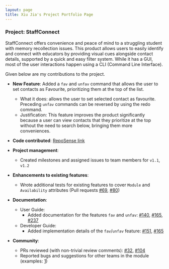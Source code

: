 ```yaml
---
layout: page
title: Xiu Jia's Project Portfolio Page
---
```


### Project: StaffConnect

StaffConnect offers convenience and peace of mind to a struggling student with memory recollection issues. This product allows users to easily identify and connect with educators by providing visual cues alongside contact details, supported by a quick and easy filter system. While it has a GUI, most of the user interactions happen using a CLI (Command Line Interface).

Given below are my contributions to the project.

* **New Feature**: Added a `fav` and `unfav` command that allows the user to set contacts as Favourite, prioritizing them at the top of the list.
  * What it does: allows the user to set selected contact as favourite. Preceding `unfav` commands can be reversed by using the redo command.
  * Justification: This feature improves the product significantly because a user can view contacts that they prioritize at the top without the need to search below, bringing them more conveniences.

* **Code contributed**: [RepoSense link](https://nus-cs2103-ay2324s2.github.io/tp-dashboard/?search=tsulim&sort=groupTitle%20dsc&sortWithin=title&since=2024-02-23&timeframe=commit&mergegroup=&groupSelect=groupByRepos&breakdown=false&tabOpen=true&tabType=authorship&tabAuthor=tsulim&tabRepo=AY2324S2-CS2103-F08-3%2Ftp%5Bmaster%5D&authorshipIsMergeGroup=false&authorshipFileTypes=docs~functional-code~test-code~other&authorshipIsBinaryFileTypeChecked=false&authorshipIsIgnoredFilesChecked=false)

* **Project management**:
  * Created milestones and assigned issues to team members for `v1.1`, `v1.2`

* **Enhancements to existing features**:
  * Wrote additional tests for existing features to cover `Module` and `Availability` attributes (Pull requests [\#69](https://github.com/AY2324S2-CS2103-F08-3/tp/pull/69), [\#80](https://github.com/AY2324S2-CS2103-F08-3/tp/pull/80))

* **Documentation**:
  * User Guide:
    * Added documentation for the features `fav` and `unfav`: [\#140](https://github.com/AY2324S2-CS2103-F08-3/tp/pull/140), [\#165](https://github.com/AY2324S2-CS2103-F08-3/tp/pull/165), [\#237](https://github.com/AY2324S2-CS2103-F08-3/tp/pull/237)
  * Developer Guide:
    * Added implementation details of the `fav`/`unfav` feature: [\#151](https://github.com/AY2324S2-CS2103-F08-3/tp/pull/151), [\#165](https://github.com/AY2324S2-CS2103-F08-3/tp/pull/165)

* **Community**:
  * PRs reviewed (with non-trivial review comments): [\#32](https://github.com/AY2324S2-CS2103-F08-3/tp/pull/32), [\#104](https://github.com/AY2324S2-CS2103-F08-3/tp/pull/104)
  * Reported bugs and suggestions for other teams in the module (examples: [1](https://github.com/AY2324S2-CS2103T-T10-1/tp/issues/368))

